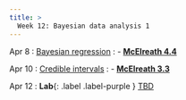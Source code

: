 ```yaml
---
title: >
  Week 12: Bayesian data analysis 1
---
```


Apr 8
: [Bayesian regression](https://socialinteractionlab.github.io/psych710-notes/model-comparison.html)
  : - [**McElreath 4.4**](https://socialinteractionlab.github.io/psych710/assets/readings/McElreath_Chapter4.pdf)

Apr 10 
: [Credible intervals](https://bookdown.org/danbarch/psy_207_advanced_stats_I/signal-detection-theory.html)
  : - [**McElreath 3.3**]()
  
Apr 12
: **Lab**{: .label .label-purple } [TBD](#)
